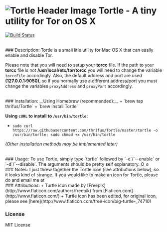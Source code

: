 # ![Tortle Header Image](http://i.imgur.com/wsacBIn.png) Tortle - A tiny utility for Tor on OS X
[![Build Status](https://travis-ci.org/thrifus/Tortle.svg)](https://travis-ci.org/thrifus/Tortle)

<br />
### Description:
Tortle is a small litle utility for Mac OS X that can easily enable and disable Tor.

Please note that you will need to setup your __torcc__ file. If the path to your __torcc__ file is not __/usr/local/etc/tor/torcc__ you will need to change the variable `torccFile` accordingly.
Also, the default address and port are used __(127.0.0.1:9050)__, so if you normally use a different address/port you must change the variables `proxyAddress` and `proxyPort` accordingly.

<br />
### Installation:
__Using Homebrew (recommended):__
+ `brew tap thrifus/Tortle`
+ `brew install Tortle`

__Using `cURL` to install to `/usr/bin/tortle`:__
+ `sudo curl https://raw.githubusercontent.com/thrifus/Tortle/master/tortle -o /usr/bin/tortle; sudo chmod +x /usr/bin/tortle`

_(Other installation methods may be implemented later)_

<br />
### Usage:
To use Tortle, simply type `tortle` followed by `-e`/`--enable` or `-d`/`--disable`. The arguments should be pretty self explanatory. O_o

<br />
### Notes:
I just threw together the Tortle icon (see attributions below), so it looks kind of strange. If you would like to make an icon for Tortle, please do and email me at <thrifus@gmail.com>

<br />
### Attributions:
+ Turtle icon made by [Freepik](http://www.flaticon.com/authors/freepik) from [Flaticon.com](http://www.flaticon.com/)
+ Turtle icon has been edited, for original icon, please see [here](http://www.flaticon.com/free-icon/big-turtle-_74710)

### License
MIT License
